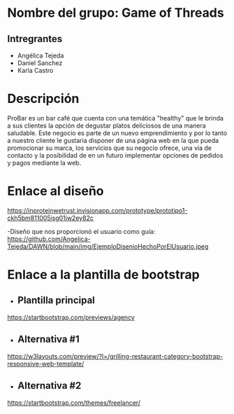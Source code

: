 # Nombre del grupo: Game of Threads

## Intregrantes

- Angélica Tejeda
- Daniel Sanchez 
- Karla Castro

# Descripción

  ProBar es un bar café que cuenta con una temática "healthy" que le brinda a sus clientes 
  la opción de degustar platos deliciosos de una manera saludable. Este negocio es parte de un nuevo
  emprendimiento y por lo tanto a nuestro cliente le gustaria disponer de una página web 
  en la que pueda promocionar su marca, los servicios que su negocio ofrece, una vía de contacto y la posibilidad de 
  en un futuro implementar opciones de pedidos y pagos mediante la web.

# Enlace al diseño

https://inproteinwetrust.invisionapp.com/prototype/prototipo1-ckh5bm811005jsg01iw2ey82c

  -Diseño que nos proporcionó el usuario como guía: https://github.com/Angelica-Tejeda/DAWN/blob/main/img/EjemploDisenioHechoPorElUsuario.jpeg


# Enlace a la plantilla de bootstrap

- ## Plantilla principal
https://startbootstrap.com/previews/agency


- ## Alternativa #1

https://w3layouts.com/preview/?l=/grilling-restaurant-category-bootstrap-responsive-web-template/


- ## Alternativa #2
https://startbootstrap.com/themes/freelancer/
